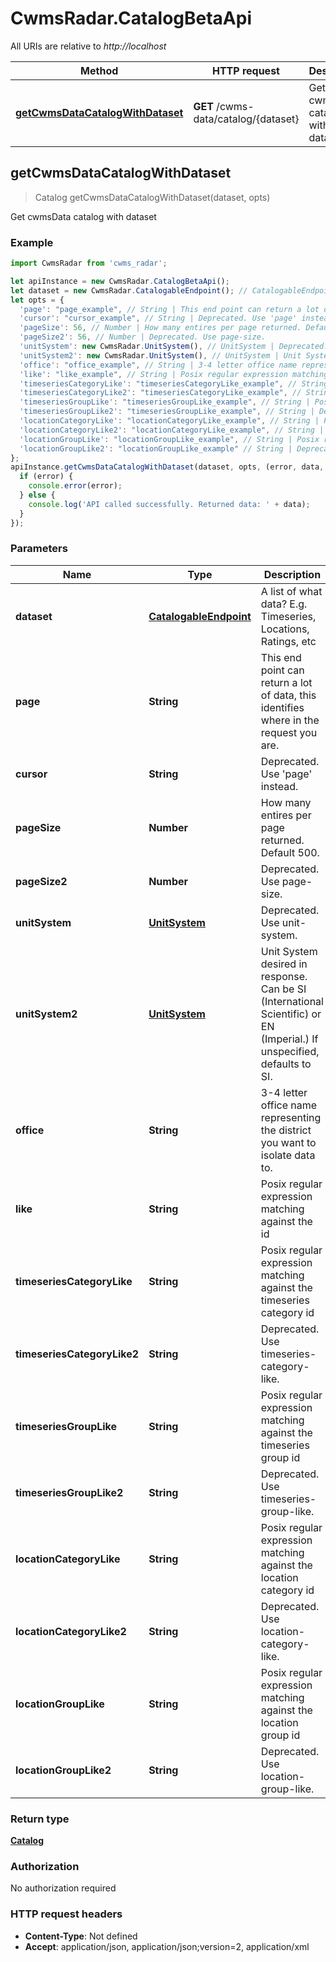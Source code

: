 # CwmsRadar.CatalogBetaApi

All URIs are relative to *http://localhost*

Method | HTTP request | Description
------------- | ------------- | -------------
[**getCwmsDataCatalogWithDataset**](CatalogBetaApi.md#getCwmsDataCatalogWithDataset) | **GET** /cwms-data/catalog/{dataset} | Get cwmsData catalog with dataset



## getCwmsDataCatalogWithDataset

> Catalog getCwmsDataCatalogWithDataset(dataset, opts)

Get cwmsData catalog with dataset

### Example

```javascript
import CwmsRadar from 'cwms_radar';

let apiInstance = new CwmsRadar.CatalogBetaApi();
let dataset = new CwmsRadar.CatalogableEndpoint(); // CatalogableEndpoint | A list of what data? E.g. Timeseries, Locations, Ratings, etc
let opts = {
  'page': "page_example", // String | This end point can return a lot of data, this identifies where in the request you are.
  'cursor': "cursor_example", // String | Deprecated. Use 'page' instead.
  'pageSize': 56, // Number | How many entires per page returned. Default 500.
  'pageSize2': 56, // Number | Deprecated. Use page-size.
  'unitSystem': new CwmsRadar.UnitSystem(), // UnitSystem | Deprecated. Use unit-system.
  'unitSystem2': new CwmsRadar.UnitSystem(), // UnitSystem | Unit System desired in response. Can be SI (International Scientific) or EN (Imperial.) If unspecified, defaults to SI.
  'office': "office_example", // String | 3-4 letter office name representing the district you want to isolate data to.
  'like': "like_example", // String | Posix regular expression matching against the id
  'timeseriesCategoryLike': "timeseriesCategoryLike_example", // String | Posix regular expression matching against the timeseries category id
  'timeseriesCategoryLike2': "timeseriesCategoryLike_example", // String | Deprecated. Use timeseries-category-like.
  'timeseriesGroupLike': "timeseriesGroupLike_example", // String | Posix regular expression matching against the timeseries group id
  'timeseriesGroupLike2': "timeseriesGroupLike_example", // String | Deprecated. Use timeseries-group-like.
  'locationCategoryLike': "locationCategoryLike_example", // String | Posix regular expression matching against the location category id
  'locationCategoryLike2': "locationCategoryLike_example", // String | Deprecated. Use location-category-like.
  'locationGroupLike': "locationGroupLike_example", // String | Posix regular expression matching against the location group id
  'locationGroupLike2': "locationGroupLike_example" // String | Deprecated. Use location-group-like.
};
apiInstance.getCwmsDataCatalogWithDataset(dataset, opts, (error, data, response) => {
  if (error) {
    console.error(error);
  } else {
    console.log('API called successfully. Returned data: ' + data);
  }
});
```

### Parameters


Name | Type | Description  | Notes
------------- | ------------- | ------------- | -------------
 **dataset** | [**CatalogableEndpoint**](.md)| A list of what data? E.g. Timeseries, Locations, Ratings, etc | 
 **page** | **String**| This end point can return a lot of data, this identifies where in the request you are. | [optional] 
 **cursor** | **String**| Deprecated. Use &#39;page&#39; instead. | [optional] 
 **pageSize** | **Number**| How many entires per page returned. Default 500. | [optional] 
 **pageSize2** | **Number**| Deprecated. Use page-size. | [optional] 
 **unitSystem** | [**UnitSystem**](.md)| Deprecated. Use unit-system. | [optional] 
 **unitSystem2** | [**UnitSystem**](.md)| Unit System desired in response. Can be SI (International Scientific) or EN (Imperial.) If unspecified, defaults to SI. | [optional] 
 **office** | **String**| 3-4 letter office name representing the district you want to isolate data to. | [optional] 
 **like** | **String**| Posix regular expression matching against the id | [optional] 
 **timeseriesCategoryLike** | **String**| Posix regular expression matching against the timeseries category id | [optional] 
 **timeseriesCategoryLike2** | **String**| Deprecated. Use timeseries-category-like. | [optional] 
 **timeseriesGroupLike** | **String**| Posix regular expression matching against the timeseries group id | [optional] 
 **timeseriesGroupLike2** | **String**| Deprecated. Use timeseries-group-like. | [optional] 
 **locationCategoryLike** | **String**| Posix regular expression matching against the location category id | [optional] 
 **locationCategoryLike2** | **String**| Deprecated. Use location-category-like. | [optional] 
 **locationGroupLike** | **String**| Posix regular expression matching against the location group id | [optional] 
 **locationGroupLike2** | **String**| Deprecated. Use location-group-like. | [optional] 

### Return type

[**Catalog**](Catalog.md)

### Authorization

No authorization required

### HTTP request headers

- **Content-Type**: Not defined
- **Accept**: application/json, application/json;version=2, application/xml

